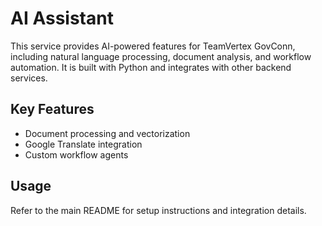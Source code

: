# AI Assistant

This service provides AI-powered features for TeamVertex GovConn, including natural language processing, document analysis, and workflow automation. It is built with Python and integrates with other backend services.

## Key Features
- Document processing and vectorization
- Google Translate integration
- Custom workflow agents

## Usage
Refer to the main README for setup instructions and integration details.
